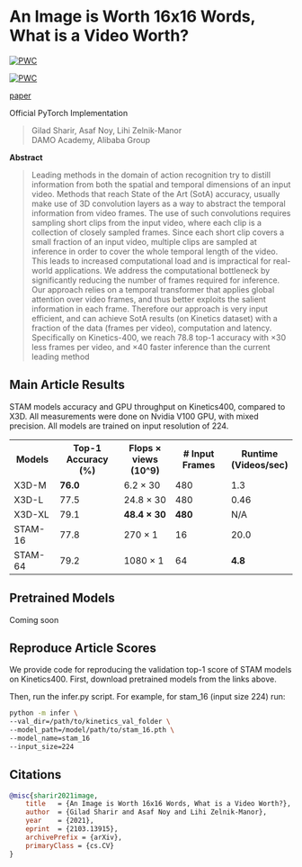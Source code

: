 # An Image is Worth 16x16 Words, What is a Video Worth?

[![PWC](https://img.shields.io/endpoint.svg?url=https://paperswithcode.com/badge/an-image-is-worth-16x16-words-what-is-a-video/action-classification-on-kinetics-400)](https://paperswithcode.com/sota/action-classification-on-kinetics-400?p=an-image-is-worth-16x16-words-what-is-a-video)

[![PWC](https://img.shields.io/endpoint.svg?url=https://paperswithcode.com/badge/an-image-is-worth-16x16-words-what-is-a-video/action-recognition-in-videos-on-ucf101)](https://paperswithcode.com/sota/action-recognition-in-videos-on-ucf101?p=an-image-is-worth-16x16-words-what-is-a-video)

[paper](https://arxiv.org/pdf/2103.13915.pdf) 

Official PyTorch Implementation

> Gilad Sharir, Asaf Noy, Lihi Zelnik-Manor<br/>
> DAMO Academy, Alibaba Group



**Abstract**

> Leading methods in the domain of action recognition try to
distill information from both the spatial and temporal dimensions of an input video. Methods that reach State of the
Art (SotA) accuracy, usually make use of 3D convolution
layers as a way to abstract the temporal information from
video frames. The use of such convolutions requires sampling short clips from the input video, where each clip is a
collection of closely sampled frames. Since each short clip
covers a small fraction of an input video, multiple clips are
sampled at inference in order to cover the whole temporal
length of the video. This leads to increased computational
load and is impractical for real-world applications. We address the computational bottleneck by significantly reducing
the number of frames required for inference. Our approach
relies on a temporal transformer that applies global attention over video frames, and thus better exploits the salient
information in each frame. Therefore our approach is very
input efficient, and can achieve SotA results (on Kinetics
dataset) with a fraction of the data (frames per video), computation and latency. Specifically on Kinetics-400, we reach
78.8 top-1 accuracy with ×30 less frames per video, and
×40 faster inference than the current leading method
>

## Main Article Results

STAM models accuracy and GPU throughput on Kinetics400, compared to X3D. All measurements were
 done on Nvidia V100 GPU, with mixed precision. All models are trained on input resolution of 224.
<p align="center">
 <table>
  <tr>
    <th>Models</th>
    <th>Top-1 Accuracy <br>(%)</th>
    <th>Flops × views<br>(10^9)</th>
    <th># Input Frames</th>
    <th>Runtime<br>(Videos/sec)</th>
  </tr>
  <tr>
    <td>X3D-M</td>
    <td><b>76.0</b></td>
    <td>6.2 × 30 </td>
    <td>480</td>
    <td>1.3</td>
  </tr>
  <tr>
    <td>X3D-L</td>
    <td>77.5</td>
    <td>24.8 × 30</td>
    <td>480</td>
    <td>0.46</td>
  </tr>
  <tr>
    <td>X3D-XL</td>
    <td>79.1</td>
    <td><b>48.4 × 30</b></td>
    <td><b>480</b></td>
    <td>N/A</td>
  </tr>
  <tr>
    <td>STAM-16</td>
    <td>77.8</td>
    <td>270 × 1</td>
    <td>16</td>
    <td>20.0</td>
  </tr>
  <tr>
    <td>STAM-64</td>
    <td>79.2</td>
    <td>1080 × 1</td>
    <td>64</td>
    <td><b>4.8</b></td>
  </tr>
 </table>
</p>

## Pretrained Models

Coming soon

## Reproduce Article Scores
We provide code for reproducing the validation top-1 score of STAM
models on Kinetics400. First, download pretrained models from the links above.

Then, run the infer.py script. For example, for stam_16 (input size 224)
run:
```bash
python -m infer \
--val_dir=/path/to/kinetics_val_folder \
--model_path=/model/path/to/stam_16.pth \
--model_name=stam_16
--input_size=224
```


## Citations

```bibtex
@misc{sharir2021image,
    title   = {An Image is Worth 16x16 Words, What is a Video Worth?}, 
    author  = {Gilad Sharir and Asaf Noy and Lihi Zelnik-Manor},
    year    = {2021},
    eprint  = {2103.13915},
    archivePrefix = {arXiv},
    primaryClass = {cs.CV}
}
```
